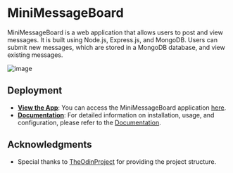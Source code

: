 # MiniMessageBoard

MiniMessageBoard is a web application that allows users to post and view messages. It is built using Node.js, Express.js, and MongoDB. Users can submit new messages, which are stored in a MongoDB database, and view existing messages.

![image](https://github.com/3ein39/MiniMessageBoard/assets/37001450/b7ae197b-a3c4-47b8-961b-95b96c7a216c)


## Deployment

- **[View the App](https://mini-message-board-3ein39-eaefa5948ebb.herokuapp.com/)**: You can access the MiniMessageBoard application [here](https://mini-message-board-3ein39-eaefa5948ebb.herokuapp.com/). <!-- Replace with your app's URL -->
- **[Documentation](https://github.com/3ein39/MiniMessageBoard/wiki)**: For detailed information on installation, usage, and configuration, please refer to the [Documentation](https://github.com/3ein39/MiniMessageBoard/wiki).

## Acknowledgments

- Special thanks to [TheOdinProject](https://theodinproject.com) for providing the project structure.
